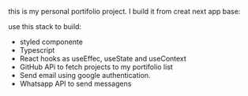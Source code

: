 this is my personal portifolio project.
I build it from creat next app base:

use this stack to build:

-   styled componente
-   Typescript
-   React hooks as useEffec, useState and useContext
-   GitHub APi to fetch projects to my portifolio list
-   Send email using google authentication.
-   Whatsapp API to send messagens

